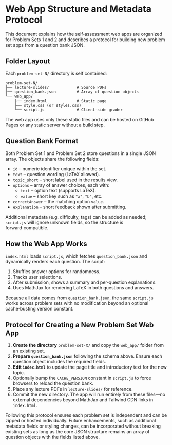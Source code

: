 # Web App Structure and Metadata Protocol

This document explains how the self‑assessment web apps are organized for Problem Sets 1 and 2 and describes a protocol for building new problem set apps from a question bank JSON.

## Folder Layout
Each `problem-set-N/` directory is self contained:

```
problem-set-N/
├── lecture-slides/            # Source PDFs
├── question_bank.json         # Array of question objects
└── web_app/
    ├── index.html             # Static page
    ├── style.css (or styles.css)
    └── script.js              # Client-side grader
```

The web app uses only these static files and can be hosted on GitHub Pages or any static server without a build step.

## Question Bank Format
Both Problem Set 1 and Problem Set 2 store questions in a single JSON array. The objects share the following fields:

- `id` – numeric identifier unique within the set.
- `text` – question wording (LaTeX allowed).
- `topic_short` – short label used in the results view.
- `options` – array of answer choices, each with:
  - `text` – option text (supports LaTeX).
  - `value` – short key such as `"a"`, `"b"`, etc.
- `correctAnswer` – the matching option `value`.
- `explanation` – short feedback shown after submitting.

Additional metadata (e.g. difficulty, tags) can be added as needed; `script.js` will ignore unknown fields, so the structure is forward‑compatible.

## How the Web App Works
`index.html` loads `script.js`, which fetches `question_bank.json` and dynamically renders each question. The script:
1. Shuffles answer options for randomness.
2. Tracks user selections.
3. After submission, shows a summary and per‑question explanations.
4. Uses MathJax for rendering LaTeX in both questions and answers.

Because all data comes from `question_bank.json`, the same `script.js` works across problem sets with no modification beyond an optional cache‑busting version constant.

## Protocol for Creating a New Problem Set Web App
1. **Create the directory** `problem-set-X/` and copy the `web_app/` folder from an existing set.
2. **Prepare `question_bank.json`** following the schema above. Ensure each question object includes the required fields.
3. **Edit `index.html`** to update the page title and introductory text for the new topic.
4. Optionally bump the `CACHE_VERSION` constant in `script.js` to force browsers to reload the question bank.
5. Place any lecture PDFs in `lecture-slides/` for reference.
6. Commit the new directory. The app will run entirely from these files—no external dependencies beyond MathJax and Tailwind CDN links in `index.html`.

Following this protocol ensures each problem set is independent and can be zipped or hosted individually. Future enhancements, such as additional metadata fields or styling changes, can be incorporated without breaking existing sets as long as the core JSON structure remains an array of question objects with the fields listed above.
